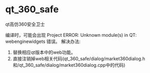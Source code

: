 # qt_360_safe
qt高仿360安全卫士

编译时，可能会出现 Project ERROR: Unknown module(s) in QT: webenginewidgets 错误。
解决办法: 
1. 替换相应qt版本中的web功能。
2. 直接注销掉web相关代码(qt_360_safe/dialog/market360dialog.h和/qt_360_safe/dialog/market360dialog.cpp中的代码)
